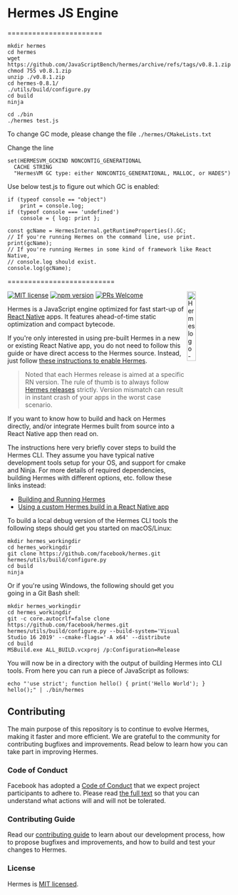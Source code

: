 # Hermes JS Engine
=======================

```
mkdir hermes
cd hermes
wget https://github.com/JavaScriptBench/hermes/archive/refs/tags/v0.8.1.zip
chmod 755 v0.8.1.zip
unzip ./v0.8.1.zip
cd hermes-0.8.1/
./utils/build/configure.py
cd build
ninja

cd ./bin
./hermes test.js
```

To change GC mode, please change the file `./hermes/CMakeLists.txt`

Change the line

```
set(HERMESVM_GCKIND NONCONTIG_GENERATIONAL
  CACHE STRING
  "HermesVM GC type: either NONCONTIG_GENERATIONAL, MALLOC, or HADES")

```


Use below test.js to figure out which GC is enabled:
```
if (typeof console == "object")
    print = console.log;
if (typeof console === 'undefined')
    console = { log: print };

const gcName = HermesInternal.getRuntimeProperties().GC;
// If you're running Hermes on the command line, use print.
print(gcName);
// If you're running Hermes in some kind of framework like React Native,
// console.log should exist.
console.log(gcName);
```


==========================


[![MIT license](https://img.shields.io/badge/license-MIT-blue.svg)](https://github.com/facebook/hermes/blob/HEAD/LICENSE)
[![npm version](https://img.shields.io/npm/v/hermes-engine.svg?style=flat)](https://www.npmjs.com/package/hermes-engine)
[![PRs Welcome](https://img.shields.io/badge/PRs-welcome-brightgreen.svg)](https://github.com/facebook/hermes/blob/HEAD/CONTRIBUTING.md)
<img src="./website/static/img/logo.svg" alt="Hermes logo - large H with wings" align="right" width="20%"/>

Hermes is a JavaScript engine optimized for fast start-up of [React Native](https://reactnative.dev/) apps. It features ahead-of-time static optimization and compact bytecode.

If you're only interested in using pre-built Hermes in a new or existing React Native app, you do not need to follow this guide or have direct access to the Hermes source. Instead, just follow [these instructions to enable Hermes](https://reactnative.dev/docs/hermes).

> Noted that each Hermes release is aimed at a specific RN version. The rule of thumb is to always follow [Hermes releases](https://github.com/facebook/hermes/releases) strictly. Version mismatch can result in instant crash of your apps in the worst case scenario.

If you want to know how to build and hack on Hermes directly, and/or integrate Hermes built from source into a React Native app then read on.

The instructions here very briefly cover steps to build the Hermes CLI. They assume you have typical native development tools setup for your OS, and support for cmake and Ninja. For more details of required dependencies, building Hermes with different options, etc. follow these links instead:

* [Building and Running Hermes](doc/BuildingAndRunning.md)
* [Using a custom Hermes build in a React Native app](doc/ReactNativeIntegration.md#using-a-custom-hermes-build-in-a-react-native-app)

To build a local debug version of the Hermes CLI tools the following steps should get you started on macOS/Linux:

```shell
mkdir hermes_workingdir
cd hermes_workingdir
git clone https://github.com/facebook/hermes.git
hermes/utils/build/configure.py
cd build
ninja
```

Or if you're using Windows, the following should get you going in a Git Bash shell:

```shell
mkdir hermes_workingdir
cd hermes_workingdir
git -c core.autocrlf=false clone https://github.com/facebook/hermes.git
hermes/utils/build/configure.py --build-system='Visual Studio 16 2019' --cmake-flags='-A x64' --distribute
cd build
MSBuild.exe ALL_BUILD.vcxproj /p:Configuration=Release
```

You will now be in a directory with the output of building Hermes into CLI tools. From here you can run a piece of JavaScript as follows:

```shell
echo "'use strict'; function hello() { print('Hello World'); } hello();" | ./bin/hermes
```

## Contributing

The main purpose of this repository is to continue to evolve Hermes, making it faster and more efficient. We are grateful to the community for contributing bugfixes and improvements. Read below to learn how you can take part in improving Hermes.

### Code of Conduct

Facebook has adopted a [Code of Conduct](./CODE_OF_CONDUCT.md) that we expect project participants to adhere to. Please read [the full text](https://code.fb.com/codeofconduct) so that you can understand what actions will and will not be tolerated.

### Contributing Guide

Read our [contributing guide](CONTRIBUTING.md) to learn about our development process, how to propose bugfixes and improvements, and how to build and test your changes to Hermes.

### License

Hermes is [MIT licensed](./LICENSE).

